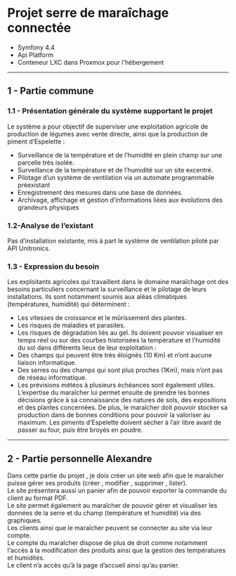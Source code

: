 # Projet serre de maraîchage connectée
- Symfony 4.4
- Api Platform
- Conteneur LXC dans Proxmox pour l'hébergement

---

## 1 - Partie commune
### 1.1 - Présentation générale du système supportant le projet
Le système a pour objectif de superviser une exploitation agricole de production de légumes avec vente directe,
ainsi que la production de piment d’Espelette :
- Surveillance de la température et de l’humidité en plein champ sur une parcelle très isolée.
- Surveillance de la température et de l’humidité sur un site excentré.
- Pilotage d’un système de ventilation via un automate programmable préexistant
- Enregistrement des mesures dans une base de données.
- Archivage, affichage et gestion d’informations liées aux évolutions des grandeurs physiques
### 1.2-Analyse de l’existant
Pas d’installation existante, mis à part le système de ventilation piloté par API Unitronics.

### 1.3 - Expression du besoin
Les exploitants agricoles qui travaillent dans le domaine maraîchage ont des besoins
particuliers concernant la surveillance et le pilotage de leurs installations.
Ils sont notamment soumis aux aléas climatiques (températures, humidité) qui déterminent :
- Les vitesses de croissance et le mûrissement des plantes.
- Les risques de maladies et parasites.
- Les risques de dégradation liés au gel.
  Ils doivent pouvoir visualiser en temps réel ou sur des courbes historisées la température et
  l’humidité du sol dans différents lieux de leur exploitation :
- Des champs qui peuvent être très éloignés (10 Km) et n’ont aucune liaison
  informatique.
- Des serres ou des champs qui sont plus proches (1Km), mais n’ont pas de réseau
  informatique.
- Les prévisions météos à plusieurs échéances sont également utiles.
  L’expertise du maraîcher lui permet ensuite de prendre les bonnes décisions grâce à sa
  connaissance des natures de sols, des expositions et des plantes concernées.
  De plus, le maraîcher doit pouvoir stocker sa production dans de bonnes conditions pour
  pouvoir la valoriser au maximum.
  Les piments d’Espelette doivent sécher à l’air libre avant de passer au four, puis être broyés en poudre.

---

## 2 - Partie personnelle Alexandre
Dans cette partie du projet , je dois créer un site web afin que le maraîcher puisse gérer ses
produits (créer , modifier , supprimer , lister).  
Le site présentera aussi un panier afin de pouvoir exporter la commande du client au format PDF.  
Le site permet également au maraîcher de pouvoir gérer et visualiser les données de la serre et du champ (température
et humidité) via des graphiques.  
Les clients ainsi que le maraîcher peuvent se connecter au site via leur compte.  
Le compte du maraîcher dispose de plus de droit comme notamment l'accès à la modification des produits ainsi 
que la gestion des températures et humidités.  
Le client n’a accès qu’à la page d’accueil ainsi qu’au panier.
